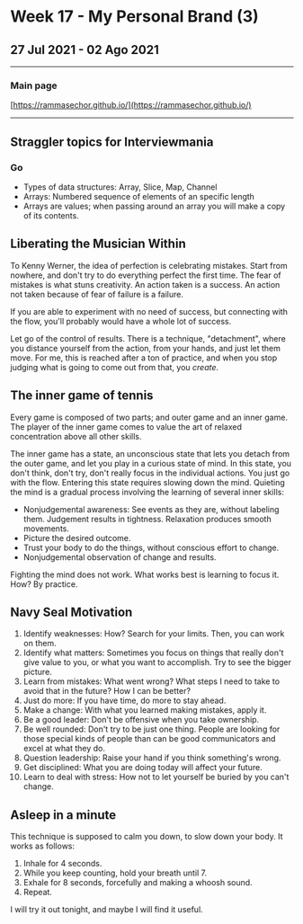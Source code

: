 # Week 17 - My Personal Brand (3)

## 27 Jul 2021 - 02 Ago 2021

---

### Main page

[https://rammasechor.github.io/](https://rammasechor.github.io/)

---

## Straggler topics for Interviewmania

### Go

- Types of data structures: Array, Slice, Map, Channel
- Arrays: Numbered sequence of elements of an specific length
- Arrays are values; when passing around an array you will make a copy of its contents.

## Liberating the Musician Within

To Kenny Werner, the idea of perfection is celebrating mistakes. Start from nowhere, and don't try to do everything perfect the first time. The fear of mistakes is what stuns creativity. An action taken is a success. An action not taken because of fear of failure is a failure.

If you are able to experiment with no need of success, but connecting with the flow, you'll probably would have a whole lot of success.

Let go of the control of results. There is a technique, "detachment", where you distance yourself from the action, from your hands, and just let them move. For me, this is reached after a ton of practice, and when you stop judging what is going to come out from that, you *create*.

## The inner game of tennis

Every game is composed of two parts; and outer game and an inner game. The player of the inner game comes to value the art of relaxed concentration above all other skills.

The inner game has a state, an unconscious state that lets you detach from the outer game, and let you play in a curious state of mind. In this state, you don't think, don't try, don't really focus in the individual actions. You just go with the flow. Entering this state requires slowing down the mind. Quieting the mind is a gradual process involving the learning of several inner skills:

- Nonjudgemental awareness: See events as they are, without labeling them. Judgement results in tightness. Relaxation produces smooth movements.
- Picture the desired outcome.
- Trust your body to do the things, without conscious effort to change.
- Nonjudgemental observation of change and results.

Fighting the mind does not work. What works best is learning to focus it. How? By practice.

## Navy Seal Motivation

1. Identify weaknesses: How? Search for your limits. Then, you can work on them.
2. Identify what matters: Sometimes you focus on things that really don't give value to you, or what you want to accomplish. Try to see the bigger picture.
3. Learn from mistakes: What went wrong? What steps I need to take to avoid that in the future? How I can be better?
4. Just do more: If you have time, do more to stay ahead.
5. Make a change: With what you learned making mistakes, apply it.
6. Be a good leader: Don't be offensive when you take ownership.
7. Be well rounded: Don't try to be just one thing. People are looking for those special kinds of people than can be good communicators and excel at what they do.
8. Question leadership: Raise your hand if you think something's wrong.
9. Get disciplined: What you are doing today will affect your future.
10. Learn to deal with stress: How not to let yourself be buried by you can't change.

## Asleep in a minute

This technique is supposed to calm you down, to slow down your body. It works as follows:

1. Inhale for 4 seconds.
2. While you keep counting, hold your breath until 7.
3. Exhale for 8 seconds, forcefully and making a whoosh sound.
4. Repeat.

I will try it out tonight, and maybe I will find it useful.
